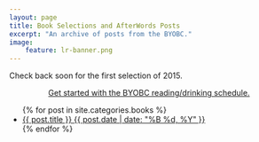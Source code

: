 ```yaml
---
layout: page
title: Book Selections and AfterWords Posts
excerpt: "An archive of posts from the BYOBC."
image:
    feature: lr-banner.png
---
```


Check back soon for the first selection of 2015.

<center><div markdown="0"><a href="{{ site.url }}/blog/getting-started/" class="btn">Get started with the BYOBC reading/drinking schedule.</a></div></center> 

<ul class="post-list">
{% for post in site.categories.books %} 
  <li><article><a href="{{ site.url }}{{ post.url }}">{{ post.title }} <span class="entry-date"><time datetime="{{ post.date | date_to_xmlschema }}">{{ post.date | date: "%B %d, %Y" }}</time></span></a></article></li>
{% endfor %}
</ul>
